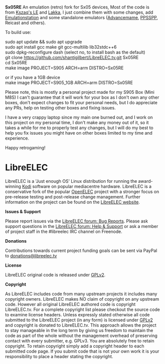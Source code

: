 **Sx05RE**
An emulation (retro) fork for Sx05 devices, Most of the code is from [Kszaq's LE](https://github.com/kszaq/LibreELEC.tv) and [Lakka](https://github.com/libretro/Lakka-LibreELEC), I just combine them with some changes, add [Emulationstation](https://github.com/RetroPie/EmulationStation) and some standalone emulators ([Advancemame](https://github.com/amadvance/advancemame), [PPSSPP](https://github.com/hrydgard/ppsspp), Reicast and others). 

To build use:  

sudo apt update && sudo apt upgrade  
sudo apt install gcc make git gcc-multilib lib32stdc++6  
sudo dpkg-reconfigure dash (select no, to install bash as the default)  
git clone https://github.com/shantigilbert/LibreELEC.tv.git Sx05RE  
cd Sx05RE  
make image PROJECT=S905 ARCH=arm DISTRO=Sx05RE  

or if you have a 1GB device  
make image PROJECT=S905_1GB ARCH=arm DISTRO=Sx05RE  


Please note, this is mostly a personal project made for my S905 Box (Mini M8S) I can't guarantee that it will work for your box as I don't own any other boxes, don't expect changes to fit your personal needs, but I do appreciate any PRs, help on testing other boxes and fixing issues.  

I have a very crappy laptop since my main one burned out, and I work on this project on my personal time, I don't make any money out of it, so it takes a while for me to properly test any changes, but I will do my best to help you fix issues you might have on other boxes limited to my time and experience. 

Happy retrogaming! 

# LibreELEC

LibreELEC is a 'Just enough OS' Linux distribution for running the award-winning [Kodi](http://kodi.tv) software on popular mediacentre hardware. LibreELEC is a conservative fork of the popular [OpenELEC](http://openelec.tv) project with a stronger focus on pre-release testing and post-release change management. Further information on the project can be found on the [LibreELEC website](https://libreelec.tv).

**Issues & Support**

Please report issues via the [LibreELEC forum: Bug Reports](http://forum.libreelec.tv/forum-35.html). Please ask support questions in the [LibreELEC forum: Help & Support](http://forum.libreelec.tv/forum-3.html) or ask a member of project staff in the #libreelec IRC channel on Freenode.

**Donations**

Contributions towards current project funding goals can be sent via PayPal to donations@libreelec.tv

**License**

LibreELEC original code is released under [GPLv2](http://www.gnu.org/licenses/gpl-2.0.html).

**Copyright**

As LibreELEC includes code from many upstream projects it includes many copyright owners. LibreELEC makes NO claim of copyright on any upstream code. However all original LibreELEC authored code is copyright LibreELEC.tv. For a complete copyright list please checkout the source code to examine license headers. Unless expressly stated otherwise all code submitted to the LibreELEC project (in any form) is licensed under [GPLv2](http://www.gnu.org/licenses/gpl-2.0.html) and copyright is donated to LibreELEC.tv. This approach allows the project to stay manageable in the long term by giving us freedom to maintain the code as part of the whole without the management overhead of preserving contact with every submitter, e.g. GPLv3. You are absolutely free to retain copyright. To retain copyright simply add a copyright header to each submitted code page. If you submit code that is not your own work it is your responsibility to place a header stating the copyright.
